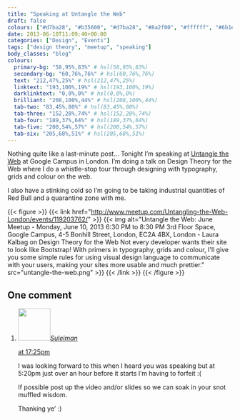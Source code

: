 ```yaml
---
title: "Speaking at Untangle the Web"
draft: false
colours: ["#d7ba28", "#b35600", "#d7ba28", "#8a2f00", "#ffffff", "#6b1e00", "#000000"]
date: 2013-06-10T11:09:40+00:00
categories: ["Design", "Events"]
tags: ["design theory", "meetup", "speaking"]
body_classes: "blog"
colours:
  primary-bg: "58,95%,83%" # hsl(58,95%,83%)
  secondary-bg: "60,76%,76%" # hsl(60,76%,76%)
  text: "212,47%,25%" # hsl(212,47%,25%)
  linktext: "193,100%,19%" # hsl(193,100%,19%)
  darklinktext: "0,0%,0%" # hsl(0,0%,0%)
  brilliant: "208,100%,44%" # hsl(208,100%,44%)
  tab-two: "83,45%,80%" # hsl(83,45%,80%)
  tab-three: "152,28%,74%" # hsl(152,28%,74%)
  tab-four: "189,37%,64%" # hsl(189,37%,64%)
  tab-five: "200,54%,57%" # hsl(200,54%,57%)
  tab-six: "205,68%,51%" # hsl(205,68%,51%)
---
```


Nothing quite like a last-minute post… Tonight I’m speaking at [Untangle the Web](http://www.meetup.com/Untangling-the-Web-London/events/119203762/) at Google Campus in London. I’m doing a talk on Design Theory for the Web where I do a whistle-stop tour through designing with typography, grids and colour on the web.

I also have a stinking cold so I’m going to be taking industrial quantities of Red Bull and a quarantine zone with me.

{{< figure >}}
  {{< link href="http://www.meetup.com/Untangling-the-Web-London/events/119203762/" >}}
  	{{< img alt="Untangle the Web: June Meetup - Monday, June 10, 2013 6:30 PM to 8:30 PM  3rd Floor Space, Google Campus, 4-5 Bonhill Street, London, EC2A 4BX, London - Laura Kalbag on Design Theory for the Web  Not every developer wants their site to look like Bootstrap! With primers in typography, grids and colour, I'll give you some simple rules for using visual design language to communicate with your users, making your sites more usable and much prettier." src="untangle-the-web.png" >}}
  {{< /link >}}
{{< /figure >}}

## One comment

<ol class="commentlist">
	<li class="comment even thread-even depth-1" id="li-comment-547">
			<div class="comment-author vcard">
			<img alt='' src='https://secure.gravatar.com/avatar/95b59031bc69309bb0b979ec71fc3afc?s=72&amp;d=mm&amp;r=g' srcset='https://secure.gravatar.com/avatar/95b59031bc69309bb0b979ec71fc3afc?s=144&amp;d=mm&amp;r=g 2x' class='avatar avatar-72 photo' height='72' width='72' /><cite class="fn"><a href='http://twitter.com/sulcalibur' rel='external nofollow' class='url'>Suleiman</a></cite>
				<aside class="comment-meta commentmetadata"><p><a href="#comment-547"><time datetime="2013-06-10T17:25:24+00:00" pubdate class="published">
		 at <span class="hours">17:25pm</span></time></a></p>
	</aside>
	</div>
	<div class="comment-entry">
		I was looking forward to this when I heard you was speaking but at 5:20pm just over an hour before it starts I’m having to forfeit :(

If possible post up the video and/or slides so we can soak in your snot muffled wisdom.

Thanking ye’ :)
	</div>
</li>
</ol>

